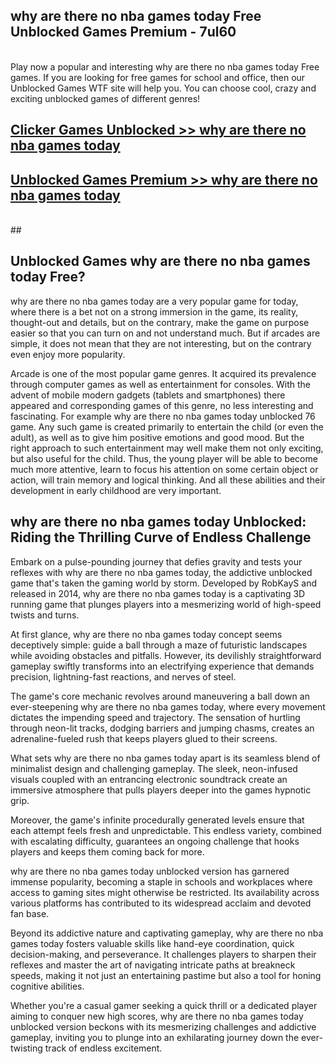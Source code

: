 ## why are there no nba games today Free Unblocked Games Premium - 7ul60 <br>
<br>
Play now a popular and interesting why are there no nba games today Free games. If you are looking for free games for school and office, then our Unblocked Games WTF site will help you. You can choose cool, crazy and exciting unblocked games of different genres!


##  [Clicker Games Unblocked >> why are there no nba games today](http://freeplayer.one?title=why_are_there_no_nba_games_today&ref=04)

##  [Unblocked Games Premium >> why are there no nba games today](http://freeplayer.one?title=why_are_there_no_nba_games_today&ref=04)
  <br>
  ##



## Unblocked Games why are there no nba games today Free?

why are there no nba games today are a very popular game for today, where there is a bet not on a strong immersion in the game, its reality, thought-out and details, but on the contrary, make the game on purpose easier so that you can turn on and not understand much. But if arcades are simple, it does not mean that they are not interesting, but on the contrary even enjoy more popularity.

Arcade is one of the most popular game genres. It acquired its prevalence through computer games as well as entertainment for consoles. With the advent of mobile modern gadgets (tablets and smartphones) there appeared and corresponding games of this genre, no less interesting and fascinating. For example why are there no nba games today unblocked 76 game. Any such game is created primarily to entertain the child (or even the adult), as well as to give him positive emotions and good mood. But the right approach to such entertainment may well make them not only exciting, but also useful for the child. Thus, the young player will be able to become much more attentive, learn to focus his attention on some certain object or action, will train memory and logical thinking. And all these abilities and their development in early childhood are very important.

##  why are there no nba games today Unblocked: Riding the Thrilling Curve of Endless Challenge

Embark on a pulse-pounding journey that defies gravity and tests your reflexes with why are there no nba games today, the addictive unblocked game that's taken the gaming world by storm. Developed by RobKayS and released in 2014, why are there no nba games today is a captivating 3D running game that plunges players into a mesmerizing world of high-speed twists and turns.

At first glance, why are there no nba games today concept seems deceptively simple: guide a ball through a maze of futuristic landscapes while avoiding obstacles and pitfalls. However, its devilishly straightforward gameplay swiftly transforms into an electrifying experience that demands precision, lightning-fast reactions, and nerves of steel.

The game's core mechanic revolves around maneuvering a ball down an ever-steepening why are there no nba games today, where every movement dictates the impending speed and trajectory. The sensation of hurtling through neon-lit tracks, dodging barriers and jumping chasms, creates an adrenaline-fueled rush that keeps players glued to their screens.

What sets why are there no nba games today apart is its seamless blend of minimalist design and challenging gameplay. The sleek, neon-infused visuals coupled with an entrancing electronic soundtrack create an immersive atmosphere that pulls players deeper into the games hypnotic grip.

Moreover, the game's infinite procedurally generated levels ensure that each attempt feels fresh and unpredictable. This endless variety, combined with escalating difficulty, guarantees an ongoing challenge that hooks players and keeps them coming back for more.

why are there no nba games today unblocked version has garnered immense popularity, becoming a staple in schools and workplaces where access to gaming sites might otherwise be restricted. Its availability across various platforms has contributed to its widespread acclaim and devoted fan base.

Beyond its addictive nature and captivating gameplay, why are there no nba games today fosters valuable skills like hand-eye coordination, quick decision-making, and perseverance. It challenges players to sharpen their reflexes and master the art of navigating intricate paths at breakneck speeds, making it not just an entertaining pastime but also a tool for honing cognitive abilities.

Whether you're a casual gamer seeking a quick thrill or a dedicated player aiming to conquer new high scores, why are there no nba games today unblocked version beckons with its mesmerizing challenges and addictive gameplay, inviting you to plunge into an exhilarating journey down the ever-twisting track of endless excitement.